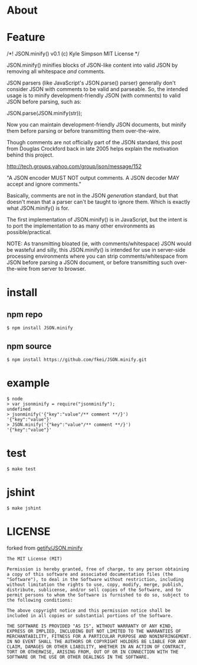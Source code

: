 # About

# Feature

/*! JSON.minify()
	v0.1 (c) Kyle Simpson
	MIT License
*/

JSON.minify() minifies blocks of JSON-like content into valid JSON by removing all 
whitespace *and* comments.

JSON parsers (like JavaScript's JSON.parse() parser) generally don't consider JSON
with comments to be valid and parseable. So, the intended usage is to minify 
development-friendly JSON (with comments) to valid JSON before parsing, such as:

JSON.parse(JSON.minify(str));

Now you can maintain development-friendly JSON documents, but minify them before
parsing or before transmitting them over-the-wire.

Though comments are not officially part of the JSON standard, this post from
Douglas Crockford back in late 2005 helps explain the motivation behind this project.

http://tech.groups.yahoo.com/group/json/message/152

"A JSON encoder MUST NOT output comments. A JSON decoder MAY accept and ignore comments."

Basically, comments are not in the JSON *generation* standard, but that doesn't mean
that a parser can't be taught to ignore them. Which is exactly what JSON.minify()
is for.

The first implementation of JSON.minify() is in JavaScript, but the intent is to
port the implementation to as many other environments as possible/practical.

NOTE: As transmitting bloated (ie, with comments/whitespace) JSON would be wasteful
and silly, this JSON.minify() is intended for use in server-side processing
environments where you can strip comments/whitespace from JSON before parsing
a JSON document, or before transmitting such over-the-wire from server to browser.

# install 

## npm repo

```
$ npm install JSON.minify
```

##  npm source

```
$ npm install https://github.com/fkei/JSON.minify.git
```

# example

```
$ node
> var jsonminify = require("jsonminify");
undefined
> jsonminify('{"key":"value"/** comment **/}')
'{"key":"value"}'
> JSON.minify('{"key":"value"/** comment **/}')
'{"key":"value"}'
```

# test

```
$ make test
```

# jshint

```
$ make jshint
```

# LICENSE

forked from [getify/JSON.minify](https://github.com/getify/JSON.minify)

```
The MIT License (MIT)

Permission is hereby granted, free of charge, to any person obtaining a copy of this software and associated documentation files (the "Software"), to deal in the Software without restriction, including without limitation the rights to use, copy, modify, merge, publish, distribute, sublicense, and/or sell copies of the Software, and to permit persons to whom the Software is furnished to do so, subject to the following conditions:

The above copyright notice and this permission notice shall be included in all copies or substantial portions of the Software.

THE SOFTWARE IS PROVIDED "AS IS", WITHOUT WARRANTY OF ANY KIND, EXPRESS OR IMPLIED, INCLUDING BUT NOT LIMITED TO THE WARRANTIES OF MERCHANTABILITY, FITNESS FOR A PARTICULAR PURPOSE AND NONINFRINGEMENT. IN NO EVENT SHALL THE AUTHORS OR COPYRIGHT HOLDERS BE LIABLE FOR ANY CLAIM, DAMAGES OR OTHER LIABILITY, WHETHER IN AN ACTION OF CONTRACT, TORT OR OTHERWISE, ARISING FROM, OUT OF OR IN CONNECTION WITH THE SOFTWARE OR THE USE OR OTHER DEALINGS IN THE SOFTWARE.
```
